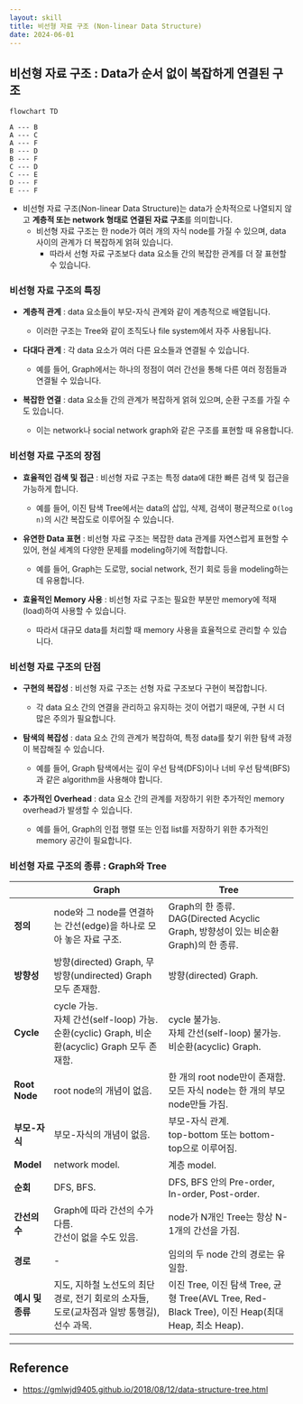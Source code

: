 ```yaml
---
layout: skill
title: 비선형 자료 구조 (Non-linear Data Structure)
date: 2024-06-01
---
```



## 비선형 자료 구조 : Data가 순서 없이 복잡하게 연결된 구조

```mermaid
flowchart TD

A --- B
A --- C
A --- F
B --- D
B --- F
C --- D
C --- E
D --- F
E --- F
```

- 비선형 자료 구조(Non-linear Data Structure)는 data가 순차적으로 나열되지 않고 **계층적 또는 network 형태로 연결된 자료 구조**를 의미합니다.
    - 비선형 자료 구조는 한 node가 여러 개의 자식 node를 가질 수 있으며, data 사이의 관계가 더 복잡하게 얽혀 있습니다.
        - 따라서 선형 자료 구조보다 data 요소들 간의 복잡한 관계를 더 잘 표현할 수 있습니다.


### 비선형 자료 구조의 특징

- **계층적 관계** : data 요소들이 부모-자식 관계와 같이 계층적으로 배열됩니다.
    - 이러한 구조는 Tree와 같이 조직도나 file system에서 자주 사용됩니다.

- **다대다 관계** : 각 data 요소가 여러 다른 요소들과 연결될 수 있습니다.
    - 예를 들어, Graph에서는 하나의 정점이 여러 간선을 통해 다른 여러 정점들과 연결될 수 있습니다.

- **복잡한 연결** : data 요소들 간의 관계가 복잡하게 얽혀 있으며, 순환 구조를 가질 수도 있습니다.
    - 이는 network나 social network graph와 같은 구조를 표현할 때 유용합니다.


### 비선형 자료 구조의 장점

- **효율적인 검색 및 접근** : 비선형 자료 구조는 특정 data에 대한 빠른 검색 및 접근을 가능하게 합니다.
    - 예를 들어, 이진 탐색 Tree에서는 data의 삽입, 삭제, 검색이 평균적으로 `O(log n)`의 시간 복잡도로 이루어질 수 있습니다.

- **유연한 Data 표현** : 비선형 자료 구조는 복잡한 data 관계를 자연스럽게 표현할 수 있어, 현실 세계의 다양한 문제를 modeling하기에 적합합니다.
    - 예를 들어, Graph는 도로망, social network, 전기 회로 등을 modeling하는 데 유용합니다.

- **효율적인 Memory 사용** : 비선형 자료 구조는 필요한 부분만 memory에 적재(load)하여 사용할 수 있습니다.
    - 따라서 대규모 data를 처리할 때 memory 사용을 효율적으로 관리할 수 있습니다.


### 비선형 자료 구조의 단점

- **구현의 복잡성** : 비선형 자료 구조는 선형 자료 구조보다 구현이 복잡합니다.
    - 각 data 요소 간의 연결을 관리하고 유지하는 것이 어렵기 때문에, 구현 시 더 많은 주의가 필요합니다.

- **탐색의 복잡성** : data 요소 간의 관계가 복잡하여, 특정 data를 찾기 위한 탐색 과정이 복잡해질 수 있습니다.
    - 예를 들어, Graph 탐색에서는 깊이 우선 탐색(DFS)이나 너비 우선 탐색(BFS)과 같은 algorithm을 사용해야 합니다.

- **추가적인 Overhead** : data 요소 간의 관계를 저장하기 위한 추가적인 memory overhead가 발생할 수 있습니다.
    - 예를 들어, Graph의 인접 행렬 또는 인접 list를 저장하기 위한 추가적인 memory 공간이 필요합니다.


### 비선형 자료 구조의 종류 : Graph와 Tree

|  | Graph | Tree |
| --- | --- | --- |
| **정의** | node와 그 node를 연결하는 간선(edge)을 하나로 모아 놓은 자료 구조. | Graph의 한 종류.<br>DAG(Directed Acyclic Graph, 방향성이 있는 비순환 Graph)의 한 종류. |
| **방향성** | 방향(directed) Graph, 무방향(undirected) Graph 모두 존재함. | 방향(directed) Graph. |
| **Cycle** | cycle 가능.<br>자체 간선(self-loop) 가능.<br>순환(cyclic) Graph, 비순환(acyclic) Graph 모두 존재함. | cycle 불가능.<br>자체 간선(self-loop) 불가능.<br>비순환(acyclic) Graph. |
| **Root Node** | root node의 개념이 없음. | 한 개의 root node만이 존재함.<br>모든 자식 node는 한 개의 부모 node만들 가짐. |
| **부모-자식** | 부모-자식의 개념이 없음. | 부모-자식 관계.<br>top-bottom 또는 bottom-top으로 이루어짐. |
| **Model** | network model. | 계층 model. |
| **순회** | DFS, BFS. | DFS, BFS 안의 Pre-order, In-order, Post-order. |
| **간선의 수** | Graph에 따라 간선의 수가 다름.<br>간선이 없을 수도 있음. | node가 N개인 Tree는 항상 N-1개의 간선을 가짐. |
| **경로** | - | 임의의 두 node 간의 경로는 유일함. |
| **예시 및 종류** | 지도, 지하철 노선도의 최단 경로, 전기 회로의 소자들, 도로(교차점과 일방 통행길), 선수 과목. | 이진 Tree, 이진 탐색 Tree, 균형 Tree(AVL Tree, Red-Black Tree), 이진 Heap(최대 Heap, 최소 Heap). |


---


## Reference

- <https://gmlwjd9405.github.io/2018/08/12/data-structure-tree.html>
